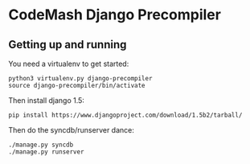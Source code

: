 CodeMash Django Precompiler
===========================

Getting up and running
----------------------
You need a virtualenv to get started:

    python3 virtualenv.py django-precompiler
    source django-precompiler/bin/activate

Then install django 1.5:

    pip install https://www.djangoproject.com/download/1.5b2/tarball/

Then do the syncdb/runserver dance:

    ./manage.py syncdb
    ./manage.py runserver
